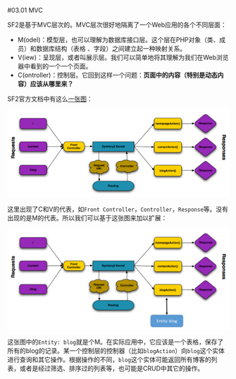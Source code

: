 #03.01 MVC

SF2是基于MVC层次的。MVC层次很好地隔离了一个Web应用的各个不同层面：

* M(odel)：模型层，也可以理解为数据库接口层。这个层在PHP对象（类、成员）和数据库结构（表格 、字段）之间建立起一种映射关系。
* V(iew)：呈现层，或者叫展示层。我们可以简单地将其理解为我们在Web浏览器中看到的一个一个页面。
* C(ontroller)：控制层。它回到这样一个问题：**页面中的内容（特别是动态内容）应该从哪里来？**

SF2官方文档中有这么[一张图](http://symfony.com/doc/current/book/http_fundamentals.html)：

![](img/3.1-1.png)

这里出现了C和V的代表，如`Front Controller`，`Controller`，`Response`等。没有出现的是M的代表。所以我们可以基于这张图来加以扩展：

![](img/3.1-2.png)

这张图中的`Entity: blog`就是个M。在实际应用中，它应该是一个表格，保存了所有的blog的记录。某一个控制层的控制器（比如`blogAction`）向`blog`这个实体进行查询和其它操作。根据操作的不同，`blog`这个实体可能返回所有博客的列表，或者是经过筛选、排序过的列表等，也可能是CRUD中其它的操作。

